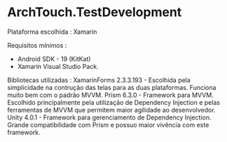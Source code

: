 # ArchTouch.TestDevelopment

Plataforma escolhida : Xamarin

Requisitos mínimos : 
- Android SDK - 19 (KitKat)
- Xamarin Visual Studio Pack.

Bibliotecas utilizadas : 
XamarinForms 2.3.3.193 - Escolhida pela simplicidade na contrução das telas para as duas plataformas. Funciona muito bem com o padrão MVVM.
Prism 6.3.0 - Framework para MVVM. Escolhido principalmente pela utilização de Dependency Injection e pelas ferramentas de MVVM que permitem maior agilidade ao desenvolvedor.
Unity 4.0.1 - Framework para gerenciamento de Dependency Injection. Grande compatibilidade com Prism e possuo maior vivência com este framework.

